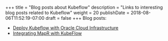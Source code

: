 +++
title = "Blog posts about Kubeflow"
description = "Links to interesting blog posts related to Kubeflow"
weight = 20
publishDate = 2018-08-06T11:52:19-07:00
draft = false
+++
Blog posts:

  * [Deploy Kubeflow with Oracle Cloud Infrastructure](https://blogs.oracle.com/cloud-infrastructure/deploy-kubeflow-with-oracle-cloud-infrastructure-container-engine-for-kubernetes)
  * [Integrating MapR with KubeFlow](https://mapr.com/blog/kubernetized-machine-learning-and-ai-using-kubeflow/)
